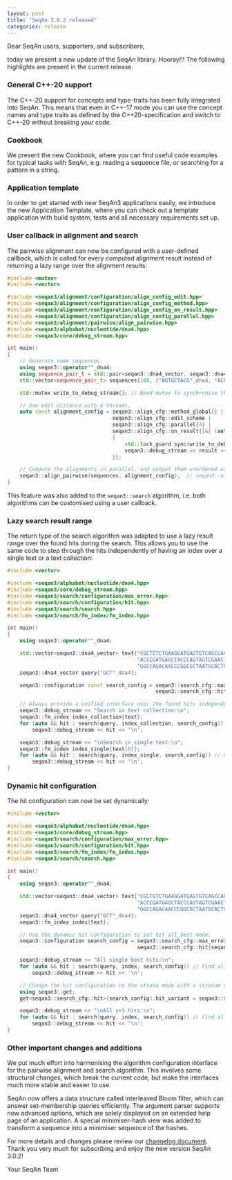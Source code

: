 ```yaml
---
layout: post
title: "SeqAn 3.0.2 released"
categories: release
---
```


Dear SeqAn users, supporters, and subscribers,

today we present a new update of the SeqAn library. Hooray!!!
The following highlights are present in the current release.

### General C++-20 support

The C++-20 support for concepts and type-traits has been fully integrated into SeqAn.
This means that even in C++-17 mode you can use the concept names and type traits as defined by the C++20-specification
and switch to C++-20 without breaking your code.

### Cookbook

We present the new Cookbook, where you can find useful
code examples for typical tasks with SeqAn, e.g. reading a sequence file, or searching for a pattern in a string.

### Application template
In order to get started with new SeqAn3 applications easily, we introduce the new
Application Template, where you can check out a template application with
build system, tests and all necessary requirements set up.

### User callback in alignment and search
The pairwise alignment can now be configured with a user-defined callback, which is called for every computed alignment
result instead of returning a lazy range over the alignment results:

```c++
#include <mutex>
#include <vector>

#include <seqan3/alignment/configuration/align_config_edit.hpp>
#include <seqan3/alignment/configuration/align_config_method.hpp>
#include <seqan3/alignment/configuration/align_config_on_result.hpp>
#include <seqan3/alignment/configuration/align_config_parallel.hpp>
#include <seqan3/alignment/pairwise/align_pairwise.hpp>
#include <seqan3/alphabet/nucleotide/dna4.hpp>
#include <seqan3/core/debug_stream.hpp>

int main()
{
    // Generate some sequences.
    using seqan3::operator""_dna4;
    using sequence_pair_t = std::pair<seqan3::dna4_vector, seqan3::dna4_vector>;
    std::vector<sequence_pair_t> sequences{100, {"AGTGCTACG"_dna4, "ACGTGCGACTAG"_dna4}};

    std::mutex write_to_debug_stream{}; // Need mutex to synchronise the output.

    // Use edit distance with 4 threads.
    auto const alignment_config = seqan3::align_cfg::method_global{} |
                                  seqan3::align_cfg::edit_scheme |
                                  seqan3::align_cfg::parallel{4} |
                                  seqan3::align_cfg::on_result{[&] (auto && result)
                                  {
                                      std::lock_guard sync{write_to_debug_stream}; // critical section
                                      seqan3::debug_stream << result << '\n';
                                  }};

    // Compute the alignments in parallel, and output them unordered using the callback (order is not deterministic).
    seqan3::align_pairwise(sequences, alignment_config);  // seqan3::align_pairwise is now declared void.
}
```

This feature was also added to the `seqan3::search` algorithm, i.e. both algorithms can be customised using a user callback.

### Lazy search result range

The return type of the search algorithm was adapted to use a lazy result range over the found hits during the
search. This allows you to use the same code to step through the hits independently of having an index over a single
text or a text collection:

```c++
#include <vector>

#include <seqan3/alphabet/nucleotide/dna4.hpp>
#include <seqan3/core/debug_stream.hpp>
#include <seqan3/search/configuration/max_error.hpp>
#include <seqan3/search/configuration/hit.hpp>
#include <seqan3/search/search.hpp>
#include <seqan3/search/fm_index/fm_index.hpp>

int main()
{
    using seqan3::operator""_dna4;

    std::vector<seqan3::dna4_vector> text{"CGCTGTCTGAAGGATGAGTGTCAGCCAGTGTA"_dna4,
                                          "ACCCGATGAGCTACCCAGTAGTCGAACTG"_dna4,
                                          "GGCCAGACAACCCGGCGCTAATGCACTCA"_dna4};
    seqan3::dna4_vector query{"GCT"_dna4};

    seqan3::configuration const search_config = seqan3::search_cfg::max_error_total{seqan3::search_cfg::error_count{1}} |
                                                seqan3::search_cfg::hit_all_best{};

    // Always provide a unified interface over the found hits independent of the index its text layout.
    seqan3::debug_stream << "Search in text collection:\n";
    seqan3::fm_index index_collection{text};
    for (auto && hit : search(query, index_collection, search_config)) // Over a text collection.
        seqan3::debug_stream << hit << '\n';

    seqan3::debug_stream << "\nSearch in single text:\n";
    seqan3::fm_index index_single{text[0]};
    for (auto && hit : search(query, index_single, search_config)) // Over a single text.
        seqan3::debug_stream << hit << '\n';
}
```

### Dynamic hit configuration
The hit configuration can now be set dynamically:

```c++
#include <vector>

#include <seqan3/alphabet/nucleotide/dna4.hpp>
#include <seqan3/core/debug_stream.hpp>
#include <seqan3/search/configuration/max_error.hpp>
#include <seqan3/search/configuration/hit.hpp>
#include <seqan3/search/fm_index/fm_index.hpp>
#include <seqan3/search/search.hpp>

int main()
{
    using seqan3::operator""_dna4;

    std::vector<seqan3::dna4_vector> text{"CGCTGTCTGAAGGATGAGTGTCAGCCAGTGTA"_dna4,
                                          "ACCCGATGAGCTACCCAGTAGTCGAACTG"_dna4,
                                          "GGCCAGACAACCCGGCGCTAATGCACTCA"_dna4};
    seqan3::dna4_vector query{"GCT"_dna4};
    seqan3::fm_index index{text};

    // Use the dynamic hit configuration to set hit_all_best mode.
    seqan3::configuration search_config = seqan3::search_cfg::max_error_total{seqan3::search_cfg::error_count{1}} |
                                          seqan3::search_cfg::hit{seqan3::search_cfg::hit_all_best{}};

    seqan3::debug_stream << "All single best hits:\n";
    for (auto && hit : search(query, index, search_config)) // Find all best hits:
        seqan3::debug_stream << hit << '\n';

    // Change the hit configuration to the strata mode with a stratum of 1.
    using seqan3::get;
    get<seqan3::search_cfg::hit>(search_config).hit_variant = seqan3::search_cfg::hit_strata{1};

    seqan3::debug_stream << "\nAll x+1 hits:\n";
    for (auto && hit : search(query, index, search_config)) // Find all strata hits.
        seqan3::debug_stream << hit << '\n';
}
```

### Other important changes and additions

We put much effort into harmonising the algorithm configuration interface for the pairwise alignment and
search algorithm. This involves some structural changes, which break the current code, but make the interfaces much more
stable and easier to use.

SeqAn now offers a data structure called interleaved Bloom filter, which can answer set-membership queries efficiently.
The argument parser supports now advanced options, which are solely displayed on an extended help page of an application.
A special minimiser-hash view was added to transform a sequence into a minimiser sequence of the hashes.

For more details and changes please review our [changelog document](https://docs.seqan.de/seqan/3.0.2/about_changelog.html).
Thank you very much for subscribing and enjoy the new version SeqAn 3.0.2!

Your SeqAn Team
